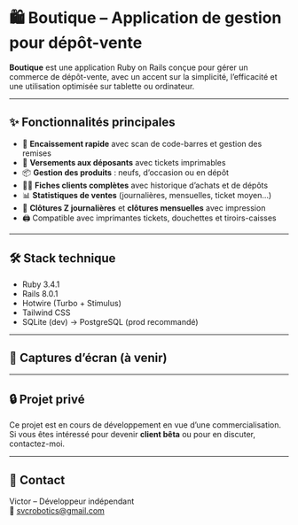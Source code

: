 # 🛍️ Boutique – Application de gestion pour dépôt-vente

**Boutique** est une application Ruby on Rails conçue pour gérer un commerce de dépôt-vente, avec un accent sur la simplicité, l’efficacité et une utilisation optimisée sur tablette ou ordinateur.

---

## ✨ Fonctionnalités principales

- 🧾 **Encaissement rapide** avec scan de code-barres et gestion des remises
- 💸 **Versements aux déposants** avec tickets imprimables
- 📦 **Gestion des produits** : neufs, d’occasion ou en dépôt
- 👩‍💼 **Fiches clients complètes** avec historique d’achats et de dépôts
- 📊 **Statistiques de ventes** (journalières, mensuelles, ticket moyen…)
- 🧾 **Clôtures Z journalières** et **clôtures mensuelles** avec impression
- 🖨️ Compatible avec imprimantes tickets, douchettes et tiroirs-caisses

---

## 🛠️ Stack technique

- Ruby 3.4.1  
- Rails 8.0.1  
- Hotwire (Turbo + Stimulus)  
- Tailwind CSS  
- SQLite (dev) → PostgreSQL (prod recommandé)

---

## 📸 Captures d’écran (à venir)

---

## 🔒 Projet privé

Ce projet est en cours de développement en vue d’une commercialisation.  
Si vous êtes intéressé pour devenir **client bêta** ou pour en discuter, contactez-moi.

---

## 📩 Contact

Victor – Développeur indépendant  
📧 svcrobotics@gmail.com
